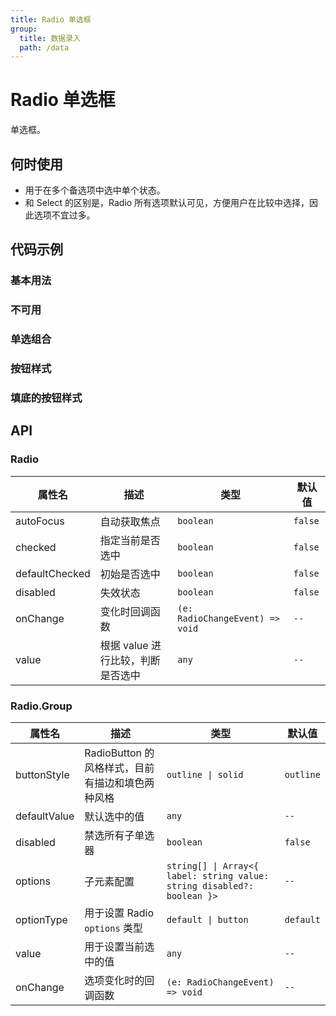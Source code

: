 ```yaml
---
title: Radio 单选框
group:
  title: 数据录入
  path: /data
---
```


# Radio 单选框

单选框。

## 何时使用

- 用于在多个备选项中选中单个状态。
- 和 Select 的区别是，Radio 所有选项默认可见，方便用户在比较中选择，因此选项不宜过多。

## 代码示例

### 基本用法

<code src="./demo/base"></code>

### 不可用

<code src="./demo/disabled"></code>

### 单选组合

<code src="./demo/group"></code>

### 按钮样式

<code src="./demo/style"></code>

### 填底的按钮样式

<code src="./demo/solid"></code>

## API

### Radio

| 属性名         | 描述                              | 类型                            | 默认值  |
| -------------- | --------------------------------- | ------------------------------- | ------- |
| autoFocus      | 自动获取焦点                      | `boolean`                       | `false` |
| checked        | 指定当前是否选中                  | `boolean`                       | `false` |
| defaultChecked | 初始是否选中                      | `boolean`                       | `false` |
| disabled       | 失效状态                          | `boolean`                       | `false` |
| onChange       | 变化时回调函数                    | `(e: RadioChangeEvent) => void` | `--`    |
| value          | 根据 value 进行比较，判断是否选中 | `any`                           | `--`    |

### Radio.Group

| 属性名       | 描述                                             | 类型                                                                    | 默认值    |
| ------------ | ------------------------------------------------ | ----------------------------------------------------------------------- | --------- |
| buttonStyle  | RadioButton 的风格样式，目前有描边和填色两种风格 | `outline \| solid `                                                     | `outline` |
| defaultValue | 默认选中的值                                     | `any`                                                                   | `--`      |
| disabled     | 禁选所有子单选器                                 | `boolean`                                                               | `false`   |
| options      | 子元素配置                                       | `string[] \| Array<{ label: string value: string disabled?: boolean }>` | `--`      |
| optionType   | 用于设置 Radio `options` 类型                    | `default \| button`                                                     | `default` |
| value        | 用于设置当前选中的值                             | `any`                                                                   | `--`      |
| onChange     | 选项变化时的回调函数                             | `(e: RadioChangeEvent) => void`                                         | `--`      |
